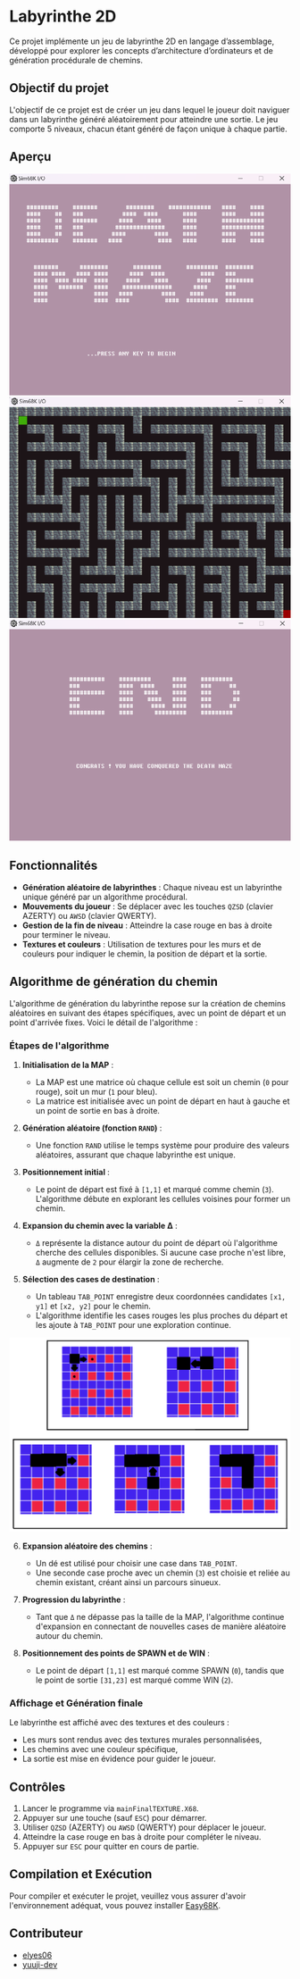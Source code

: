 # Labyrinthe 2D

Ce projet implémente un jeu de labyrinthe 2D en langage d’assemblage, développé pour explorer les concepts d’architecture d’ordinateurs et de génération procédurale de chemins.

## Objectif du projet

L'objectif de ce projet est de créer un jeu dans lequel le joueur doit naviguer dans un labyrinthe généré aléatoirement pour atteindre une sortie. Le jeu comporte 5 niveaux, chacun étant généré de façon unique à chaque partie.

## Aperçu

![Aperçu 1](./Apercu/1.png)
![Aperçu 2](./Apercu/2.png)
![Aperçu 3](./Apercu/3.png)

## Fonctionnalités

- **Génération aléatoire de labyrinthes** : Chaque niveau est un labyrinthe unique généré par un algorithme procédural.
- **Mouvements du joueur** : Se déplacer avec les touches `QZSD` (clavier AZERTY) ou `AWSD` (clavier QWERTY).
- **Gestion de la fin de niveau** : Atteindre la case rouge en bas à droite pour terminer le niveau.
- **Textures et couleurs** : Utilisation de textures pour les murs et de couleurs pour indiquer le chemin, la position de départ et la sortie.

## Algorithme de génération du chemin

L'algorithme de génération du labyrinthe repose sur la création de chemins aléatoires en suivant des étapes spécifiques, avec un point de départ et un point d'arrivée fixes. Voici le détail de l'algorithme :

### Étapes de l'algorithme

1. **Initialisation de la MAP** :
   - La MAP est une matrice où chaque cellule est soit un chemin (`0` pour rouge), soit un mur (`1` pour bleu).
   - La matrice est initialisée avec un point de départ en haut à gauche et un point de sortie en bas à droite.

2. **Génération aléatoire (fonction `RAND`)** :
   - Une fonction `RAND` utilise le temps système pour produire des valeurs aléatoires, assurant que chaque labyrinthe est unique.
   
3. **Positionnement initial** :
   - Le point de départ est fixé à `[1,1]` et marqué comme chemin (`3`). L'algorithme débute en explorant les cellules voisines pour former un chemin.

4. **Expansion du chemin avec la variable Δ** :
   - `Δ` représente la distance autour du point de départ où l'algorithme cherche des cellules disponibles. Si aucune case proche n'est libre, `Δ` augmente de `2` pour élargir la zone de recherche.

5. **Sélection des cases de destination** :
   - Un tableau `TAB_POINT` enregistre deux coordonnées candidates `[x1, y1]` et `[x2, y2]` pour le chemin.
   - L'algorithme identifie les cases rouges les plus proches du départ et les ajoute à `TAB_POINT` pour une exploration continue.

![Schéma de fonctionnement](./SchemaEtapes.png)

6. **Expansion aléatoire des chemins** :
   - Un dé est utilisé pour choisir une case dans `TAB_POINT`.
   - Une seconde case proche avec un chemin (`3`) est choisie et reliée au chemin existant, créant ainsi un parcours sinueux.

7. **Progression du labyrinthe** :
   - Tant que `Δ` ne dépasse pas la taille de la MAP, l'algorithme continue d'expansion en connectant de nouvelles cases de manière aléatoire autour du chemin.
   
8. **Positionnement des points de SPAWN et de WIN** :
   - Le point de départ `[1,1]` est marqué comme SPAWN (`0`), tandis que le point de sortie `[31,23]` est marqué comme WIN (`2`).

### Affichage et Génération finale

Le labyrinthe est affiché avec des textures et des couleurs :
- Les murs sont rendus avec des textures murales personnalisées,
- Les chemins avec une couleur spécifique,
- La sortie est mise en évidence pour guider le joueur.

## Contrôles

1. Lancer le programme via `mainFinalTEXTURE.X68`.
2. Appuyer sur une touche (sauf `ESC`) pour démarrer.
3. Utiliser `QZSD` (AZERTY) ou `AWSD` (QWERTY) pour déplacer le joueur.
4. Atteindre la case rouge en bas à droite pour compléter le niveau.
5. Appuyer sur `ESC` pour quitter en cours de partie.

## Compilation et Exécution

Pour compiler et exécuter le projet, veuillez vous assurer d'avoir l'environnement adéquat, vous pouvez installer [Easy68K](http://www.easy68k.com/).

## Contributeur

- [elyes06](https://github.com/elyes06)
- [yuuji-dev](https://github.com/yuuji-dev)
